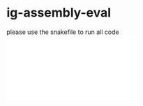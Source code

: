 # ig-assembly-eval

please use the snakefile to run all code
![snakefile pipeline](code/file_hap.pdf)